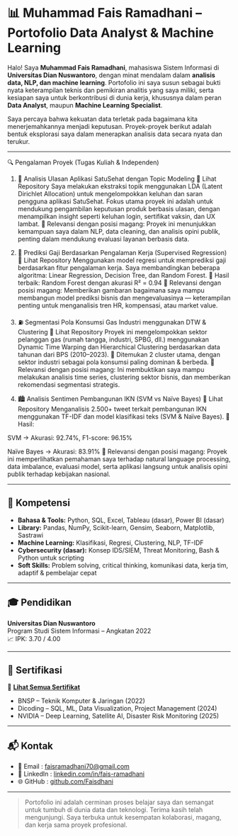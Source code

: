 # 📊 Muhammad Fais Ramadhani – Portofolio Data Analyst & Machine Learning

Halo! Saya **Muhammad Fais Ramadhani**, mahasiswa Sistem Informasi di **Universitas Dian Nuswantoro**, dengan minat mendalam dalam **analisis data, NLP, dan machine learning**. Portofolio ini saya susun sebagai bukti nyata keterampilan teknis dan pemikiran analitis yang saya miliki, serta kesiapan saya untuk berkontribusi di dunia kerja, khususnya dalam peran **Data Analyst**, maupun **Machine Learning Specialist**.

Saya percaya bahwa kekuatan data terletak pada bagaimana kita menerjemahkannya menjadi keputusan. Proyek-proyek berikut adalah bentuk eksplorasi saya dalam menerapkan analisis data secara nyata dan terukur.

---

🔍 Pengalaman Proyek (Tugas Kuliah & Independen)
1. 🏥 Analisis Ulasan Aplikasi SatuSehat dengan Topic Modeling
📁 Lihat Repository
Saya melakukan ekstraksi topik menggunakan LDA (Latent Dirichlet Allocation) untuk mengelompokkan keluhan dan saran pengguna aplikasi SatuSehat.
Fokus utama proyek ini adalah untuk mendukung pengambilan keputusan produk berbasis ulasan, dengan menampilkan insight seperti keluhan login, sertifikat vaksin, dan UX lambat.
📌 Relevansi dengan posisi magang: Proyek ini menunjukkan kemampuan saya dalam NLP, data cleaning, dan analisis opini publik, penting dalam mendukung evaluasi layanan berbasis data.

2. 💼 Prediksi Gaji Berdasarkan Pengalaman Kerja (Supervised Regression)
📁 Lihat Repository
Menggunakan model regresi untuk memprediksi gaji berdasarkan fitur pengalaman kerja. Saya membandingkan beberapa algoritma: Linear Regression, Decision Tree, dan Random Forest.
📌 Hasil terbaik: Random Forest dengan akurasi R² = 0.94
📌 Relevansi dengan posisi magang: Memberikan gambaran bagaimana saya mampu membangun model prediksi bisnis dan mengevaluasinya — keterampilan penting untuk menganalisis tren HR, kompensasi, atau market value.

3. ⛽ Segmentasi Pola Konsumsi Gas Industri menggunakan DTW & Clustering
📁 Lihat Repository
Proyek ini mengelompokkan sektor pelanggan gas (rumah tangga, industri, SPBG, dll.) menggunakan Dynamic Time Warping dan Hierarchical Clustering berdasarkan data tahunan dari BPS (2010–2023).
📌 Ditemukan 2 cluster utama, dengan sektor industri sebagai pola konsumsi paling dominan & berbeda.
📌 Relevansi dengan posisi magang: Ini membuktikan saya mampu melakukan analisis time series, clustering sektor bisnis, dan memberikan rekomendasi segmentasi strategis.

4. 🏙️ Analisis Sentimen Pembangunan IKN (SVM vs Naïve Bayes)
📁 Lihat Repository
Menganalisis 2.500+ tweet terkait pembangunan IKN menggunakan TF-IDF dan model klasifikasi teks (SVM & Naïve Bayes).
📌 Hasil:

SVM → Akurasi: 92.74%, F1-score: 96.15%

Naïve Bayes → Akurasi: 83.91%
📌 Relevansi dengan posisi magang: Proyek ini memperlihatkan pemahaman saya terhadap natural language processing, data imbalance, evaluasi model, serta aplikasi langsung untuk analisis opini publik terhadap kebijakan nasional.


---

## 🧠 Kompetensi

- **Bahasa & Tools:** Python, SQL, Excel, Tableau (dasar), Power BI (dasar)  
- **Library:** Pandas, NumPy, Scikit-learn, Gensim, Seaborn, Matplotlib, Sastrawi  
- **Machine Learning:** Klasifikasi, Regresi, Clustering, NLP, TF-IDF  
- **Cybersecurity (dasar):** Konsep IDS/SIEM, Threat Monitoring, Bash & Python untuk scripting  
- **Soft Skills:** Problem solving, critical thinking, komunikasi data, kerja tim, adaptif & pembelajar cepat

---

## 🎓 Pendidikan

**Universitas Dian Nuswantoro**  
Program Studi Sistem Informasi – Angkatan 2022  
📈 IPK: 3.70 / 4.00

---

## 📜 Sertifikasi

📁 [**Lihat Semua Sertifikat**](https://drive.google.com/drive/folders/1ewwc4vBVjBunBaS5iL8mX4QP6SmCbpH6)

- BNSP – Teknik Komputer & Jaringan (2022)  
- Dicoding – SQL, ML, Data Visualization, Project Management (2024)  
- NVIDIA – Deep Learning, Satellite AI, Disaster Risk Monitoring (2025)

---

## 📬 Kontak

- 📧 Email    : faisramadhani70@gmail.com  
- 🔗 LinkedIn : [linkedin.com/in/fais-ramadhani](https://linkedin.com/in/fais-ramadhani)  
- 🌐 GitHub   : [github.com/Faisdhani](https://github.com/Faisdhani)

---

> Portofolio ini adalah cerminan proses belajar saya dan semangat untuk tumbuh di dunia data dan teknologi. Terima kasih telah mengunjungi. Saya terbuka untuk kesempatan kolaborasi, magang, dan kerja sama proyek profesional.
